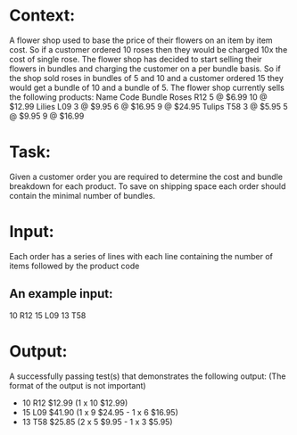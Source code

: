 # Context:
A flower shop used to base the price of their flowers on an item by item cost. So if a
customer ordered 10 roses then they would be charged 10x the cost of single rose. The
flower shop has decided to start selling their flowers in bundles and charging the customer
on a per bundle basis. So if the shop sold roses in bundles of 5 and 10 and a customer
ordered 15 they would get a bundle of 10 and a bundle of 5.
The flower shop currently sells the following products:
Name Code Bundle
Roses R12 5 @ $6.99
10 @ $12.99
Lilies L09 3 @ $9.95
6 @ $16.95
9 @ $24.95
Tulips T58 3 @ $5.95
5 @ $9.95
9 @ $16.99
# Task:
Given a customer order you are required to determine the cost and bundle breakdown for
each product. To save on shipping space each order should contain the minimal number
of bundles.
# Input:
Each order has a series of lines with each line containing the number of items followed by
the product code
## An example input:
10 R12
15 L09
13 T58
# Output:
A successfully passing test(s) that demonstrates the following output: (The format of the
output is not important)
* 10 R12 $12.99 (1 x 10 $12.99)
* 15 L09 $41.90 (1 x 9 $24.95 - 1 x 6 $16.95)
* 13 T58 $25.85 (2 x 5 $9.95 - 1 x 3 $5.95)
